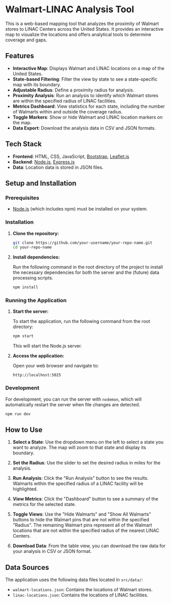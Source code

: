 # Walmart-LINAC Analysis Tool

This is a web-based mapping tool that analyzes the proximity of Walmart stores to LINAC Centers across the United States. It provides an interactive map to visualize the locations and offers analytical tools to determine coverage and gaps.

## Features

-   **Interactive Map**: Displays Walmart and LINAC locations on a map of the United States.
-   **State-based Filtering**: Filter the view by state to see a state-specific map with its boundary.
-   **Adjustable Radius**: Define a proximity radius for analysis.
-   **Proximity Analysis**: Run an analysis to identify which Walmart stores are within the specified radius of LINAC facilities.
-   **Metrics Dashboard**: View statistics for each state, including the number of Walmarts within and outside the coverage radius.
-   **Toggle Markers**: Show or hide Walmart and LINAC location markers on the map.
-   **Data Export**: Download the analysis data in CSV and JSON formats.

## Tech Stack

-   **Frontend**: HTML, CSS, JavaScript, [Bootstrap](https://getbootstrap.com/), [Leaflet.js](https://leafletjs.com/)
-   **Backend**: [Node.js](https://nodejs.org/), [Express.js](https://expressjs.com/)
-   **Data**: Location data is stored in JSON files.

## Setup and Installation

### Prerequisites

-   [Node.js](https://nodejs.org/en/download/) (which includes npm) must be installed on your system.

### Installation

1.  **Clone the repository:**

    ```bash
    git clone https://github.com/your-username/your-repo-name.git
    cd your-repo-name
    ```

2.  **Install dependencies:**

    Run the following command in the root directory of the project to install the necessary dependencies for both the server and the (future) data processing scripts.

    ```bash
    npm install
    ```

### Running the Application

1.  **Start the server:**

    To start the application, run the following command from the root directory:

    ```bash
    npm start
    ```

    This will start the Node.js server.

2.  **Access the application:**

    Open your web browser and navigate to:

    ```
    http://localhost:5025
    ```

### Development

For development, you can run the server with `nodemon`, which will automatically restart the server when file changes are detected.

```bash
npm run dev
```

## How to Use

1.  **Select a State**: Use the dropdown menu on the left to select a state you want to analyze. The map will zoom to that state and display its boundary.
   
2.  **Set the Radius**: Use the slider to set the desired radius in miles for the analysis.
   
3.  **Run Analysis**: Click the "Run Analysis" button to see the results. Walmarts within the specified radius of a LINAC facility will be highlighted.

4.  **View Metrics**: Click the "Dashboard" button to see a summary of the metrics for the selected state.

5.  **Toggle Views**: Use the "Hide Walmarts" and "Show All Walmarts" buttons to hide the Walmart pins that are not within the specified "Radius". The remaining Walmart pins represent all of the Walmart locations that are not within the specified radius of the nearest LINAC Centers. 

6.  **Download Data**: From the table view, you can download the raw data for your analysis in CSV or JSON format.

## Data Sources

The application uses the following data files located in `src/data/`:

-   `walmart-locations.json`: Contains the locations of Walmart stores.
-   `linac-locations.json`: Contains the locations of LINAC facilities.
